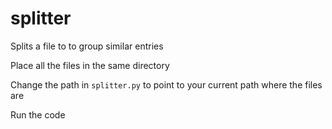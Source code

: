 # splitter
Splits a file to to group similar entries

Place all the files in the same directory

Change the path in `splitter.py` to point to your current path where the files are

Run the code
